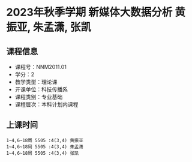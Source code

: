 # 2023年秋季学期 新媒体大数据分析 黄振亚, 朱孟潇, 张凯






## 课程信息

- 课程号：NNM2011.01
- 学分：2
- 教学类型：理论课
- 开课单位：科技传播系
- 课程类别：专业基础
- 课程层次：本科计划内课程

## 上课时间

```
1~4,6~18周 5505 :4(3,4) 黄振亚
1~4,6~18周 5505 :4(3,4) 朱孟潇
1~4,6~18周 5505 :4(3,4) 张凯
```

